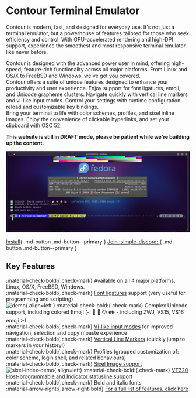 # Contour Terminal Emulator

Contour is modern, fast, and designed for everyday use.
It's not just a terminal emulator, but a powerhouse of features tailored for those who seek efficiency and control. With GPU-accelerated rendering and high-DPI support, experience the smoothest and most responsive terminal emulator like never before.

Contour is designed with the advanced power user in mind, offering high-speed, feature-rich functionality across all major platforms. From Linux and OS/X to FreeBSD and Windows, we've got you covered. <br/>
Contour offers a suite of unique features designed to enhance your productivity and user experience. Enjoy support for font ligatures, emoji, and Unicode grapheme clusters. Navigate quickly with vertical line markers and vi-like input modes. Control your settings with runtime configuration reload and customizable key bindings. <br/>
Bring your terminal to life with color schemes, profiles, and sixel inline images. Enjoy the convenience of clickable hyperlinks, and set your clipboard with OSC 52.  <br/>

**This website is still in DRAFT mode, please be patient while we're building up the content.**

![screenshot showcasing notcurses ncneofetch on KDE/Fedora](screenshots/contour-notcurses-ncneofetch.png "Screenshot")

[Install](install.md){ .md-button .md-button--primary }
[Join :simple-discord: ](https://discord.gg/ncv4pG9){ .md-button .md-button--primary }


## Key Features

:material-check-bold:{.check-mark}  Available on all 4 major platforms, Linux, OS/X, FreeBSD, Windows. <br/>
:material-check-bold:{.check-mark}  [Font ligatures](demo/font-ligatures.md) support (very useful for programming and scripting) <br/>
![demo](/screenshots/contour-font-ligatures.png){ align=left }
:material-check-bold:{.check-mark}  Complex Unicode support, including colored Emoji (-: 🌈  💝  😛  👪  - including ZWJ, VS15, VS16 emoji :-) <br/>
:material-check-bold:{.check-mark}  [Vi-like input modes](input-modes.md) for improved navigation, selection and copy'n'paste experience <br/>
:material-check-bold:{.check-mark}  [Vertical Line Markers](demo/line-marks.md) (quickly jump to markers in your history!) <br/>
:material-check-bold:{.check-mark}  Profiles (grouped customization of: color scheme, login shell, and related behaviours) <br/>
:material-check-bold:{.check-mark}  [Sixel Image support](demo/images.md) <br/>
![sixel-index-demo](../screenshots/contour-sixel-plot.png){ align=left}
:material-check-bold:{.check-mark}  [VT320 Host-programmable and Indicator statusline support](demo/statusline.md) <br/>
:material-check-bold:{.check-mark}  Bold and italic fonts <br/>
:material-arrow-right:{.arrow-right-bold} [For a full list of features, click here](features.md) <br/>
